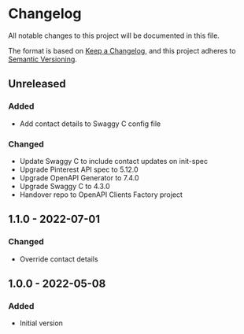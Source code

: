 # Changelog

All notable changes to this project will be documented in this file.

The format is based on [Keep a Changelog](https://keepachangelog.com/en/1.0.0/),
and this project adheres to [Semantic Versioning](https://semver.org/spec/v2.0.0.html).

## Unreleased
### Added
- Add contact details to Swaggy C config file

### Changed
- Update Swaggy C to include contact updates on init-spec
- Upgrade Pinterest API spec to 5.12.0
- Upgrade OpenAPI Generator to 7.4.0
- Upgrade Swaggy C to 4.3.0
- Handover repo to OpenAPI Clients Factory project

## 1.1.0 - 2022-07-01
### Changed
- Override contact details

## 1.0.0 - 2022-05-08
### Added
- Initial version
